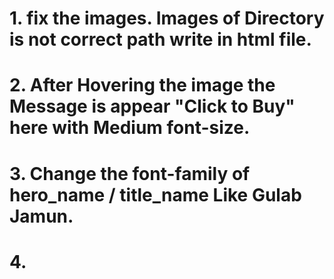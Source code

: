 # 1. fix the images. Images of Directory is not correct path write in html file.
# 2. After Hovering the image the Message is appear "Click to Buy" here with Medium font-size.
# 3. Change the font-family of hero_name / title_name Like Gulab Jamun.
# 4. 